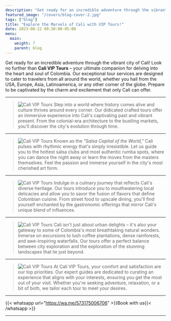 ```yaml
---
description: "Get ready for an incredible adventure through the vibrant city of Cali! Look no further than Cali VIP Tours, your ultimate companion for delving into the heart and soul of Colombia."
featured_image: "/covers/blog-cover-2.jpg"
tags: ["blog"]
title: "Explore the Marvels of Cali with VIP Tours!"
date: 2023-08-22 09:30:00-05:00
menu:
  main:
    weight: 7
    parent: blog
---
```


Get ready for an incredible adventure through the vibrant city of Cali! Look no further than **Cali VIP Tours** – your ultimate companion for delving into the heart and soul of Colombia. Our exceptional tour services are designed to cater to travelers from all around the world, whether you hail from the USA, Europe, Asia, Latinoamerica, or any other corner of the globe. Prepare to be captivated by the charm and excitement that only Cali can offer.

---

> ![Cali VIP Tours](/images/blog-2.jpg) 
Step into a world where history comes alive and culture thrives around every corner. Our didicated crafted tours offer an immersive experience into Cali's captivating past and vibrant present. From the colonial-era architecture to the bustling markets, you'll discover the city's evolution through time.

---

> ![Cali VIP Tours](/images/blog-3.jpg) 
Known as the _"Salsa Capital of the World,"_ Cali pulses with rhythmic energy that's simply irresistible. Let us guide you to the hottest salsa clubs and most authentic rumba spots, where you can dance the night away or learn the moves from the masters themselves. Feel the passion and immerse yourself in the city's most cherished art form.

---

> ![Cali VIP Tours](/images/blog-4.jpg) 
Indulge in a culinary journey that reflects Cali's diverse heritage. Our tours introduce you to mouthwatering local delicacies and allow you to savor the fusion of flavors that define Colombian cuisine. From street food to upscale dining, you'll find yourself enchanted by the gastronomic offerings that mirror Cali's unique blend of influences.

---

> ![Cali VIP Tours](/images/blog-5.jpg) 
Cali isn't just about urban delights – it's also your gateway to some of Colombia's most breathtaking natural wonders. Inmerse on excursions to lush coffee plantations, dense rainforests, and awe-inspiring waterfalls. Our tours offer a perfect balance between city exploration and the exploration of the stunning landscapes that lie just beyond.

---

> ![Cali VIP Tours](/images/blog-6.jpg) 
At Cali VIP Tours, your comfort and satisfaction are our top priorities. Our expert guides are dedicated to curating an experience that aligns with your interests, ensuring you get the most out of your visit. Whether you're seeking adventure, relaxation, or a bit of both, we tailor each tour to meet your desires.

---

{{< whatsapp url="https://wa.me/573175006706" >}}Book with us{{< /whatsapp >}}

---